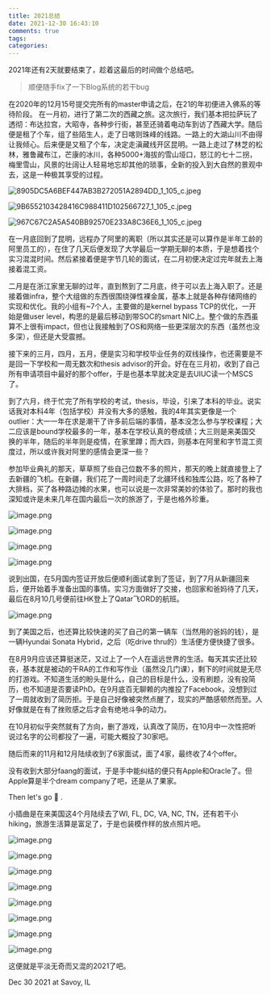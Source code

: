 ```yaml
---
title: 2021总结 
date: 2021-12-30 16:43:10
comments: true
tags: 
categories: 
---
```


2021年还有2天就要结束了，趁着这最后的时间做个总结吧。

> 顺便随手fix了一下Blog系统的若干bug

在2020年的12月15号提交完所有的master申请之后，在21的年初便进入佛系的等待阶段。
在一月初，进行了第二次的西藏之旅。这次旅行，我们基本把拉萨玩了透彻：布达拉宫，大昭寺，各种步行街，甚至还骑着电动车到访了西藏大学。随后便是租了个车，组了些陌生人，走了日喀则珠峰的线路。一路上的大湖山川不由得让我倾心。后来便是又租了个车，决定走滇藏线开区昆明。一路上走过了林芝的松林，雅鲁藏布江，芒康的冰川，各种5000+海拔的雪山垭口，怒江的七十二拐，梅里雪山，风景的壮阔让人轻易地忘却其他的琐事，全新的投入到大自然的景观中去，这是一种极其享受的过程。

![8905DC5A6BEF447AB3B272051A2894DD_1_105_c.jpeg](https://audio-1257009668.cos.ap-shanghai.myqcloud.com/blog/8905DC5A-6BEF-447A-B3B2-72051A2894DD_1_105_c.jpeg-acc3ba0b-cd70-4d45-8ca8-f686de7a02f7)

![9B6552103428416C988411D102566727_1_105_c.jpeg](https://audio-1257009668.cos.ap-shanghai.myqcloud.com/blog/9B655210-3428-416C-9884-11D102566727_1_105_c.jpeg-3448df92-3690-48b2-9e07-05df9f9fb293)

![967C67C2A5A540BB92570E233A8C36E6_1_105_c.jpeg](https://audio-1257009668.cos.ap-shanghai.myqcloud.com/blog/967C67C2-A5A5-40BB-9257-0E233A8C36E6_1_105_c.jpeg-e7df32df-a27e-4c55-b6f8-9fdbc9829dd7)

在一月底回到了昆明，远程办了阿里的离职（所以其实还是可以算作是半年工龄的阿里员工的），在住了几天后便发现了大学最后一学期无聊的本质，于是想着找个实习混混时间。然后紧接着便是字节几轮的面试，在二月初便决定过完年就去上海接着混工资。

二月是在浙江家里无聊的过年，直到熬到了二月底，终于可以去上海入职了。还是接着做infra，整个大组做的东西很围绕弹性裸金属，基本上就是各种存储网络的实现和优化。我的小组有~7个人，主要做的是kernel bypass TCP的优化，一开始是做user level，构思的是最后移动到带SOC的smart NIC上。整个做的东西虽算不上很有impact，但也让我接触到了OS和网络一些更深层次的东西（虽然也没多深），但还是大受震撼。

接下来的三月，四月，五月，便是实习和学校毕业任务的双线操作，也还需要是不是回一下学校和一周无数次和thesis advisor的开会。好在在三月初，收到了自己所有申请项目中最好的那个offer，于是也基本早就决定是去UIUC读一个MSCS了。

到了六月，终于忙完了所有学校的考试，thesis，毕设，引来了本科的毕业。说实话我对本科4年（包括学校）并没有大多的感触，我的4年其实更像是一个outlier：大一一年在求是潮干了许多前后端的事情，基本没怎么参与学校课程；大二应该是bound学校最多的一年，基本在学校认真的卷成绩；大三则是来美国交换的半年，随后的半年则是疫情，在家里蹲；而大四，则基本在阿里和字节混工资度过，所以或许我对阿里的感情会更深一些？

参加毕业典礼的那天，草草照了些自己位数不多的照片，那天的晚上就直接登上了去新疆的飞机。在新疆，我们花了一周时间走了北疆环线和独库公路，吃了各种了大排档，买了各种路边摊的水果，也可以说是一次非常美妙的体验了。那时的我也深知或许是未来几年在国内最后一次的旅游了，于是也格外珍重。

![image.png](https://audio-1257009668.cos.ap-shanghai.myqcloud.com/blog/image.png-dc9d6f53-8c67-47dd-a87c-80027c685653)

![image.png](https://audio-1257009668.cos.ap-shanghai.myqcloud.com/blog/image.png-0e222268-be19-4f49-8302-a963a70e699d)

![image.png](https://audio-1257009668.cos.ap-shanghai.myqcloud.com/blog/image.png-c52ad967-514f-4a11-b4f3-4d6bc17e3863)

![image.png](https://audio-1257009668.cos.ap-shanghai.myqcloud.com/blog/image.png-d53a0588-e306-44bf-adb6-360f96491e20)

说到出国，在5月国内签证开放后便顺利面试拿到了签证，到了7月从新疆回来后，便开始着手准备出国的事情。实习方面做好了交接，也回家和爸妈待了几天，最后在8月10几号便前往HK登上了Qatar飞ORD的航班。

![image.png](https://audio-1257009668.cos.ap-shanghai.myqcloud.com/blog/image.png-515d496c-b093-4a3c-9a05-47cd4ad4e557)

到了美国之后，也还算比较快速的买了自己的第一辆车（当然用的爸妈的钱），是一辆Hyundai Sonata Hybrid，之后（吃drive thru的）生活便方便快捷了很多。

在8月9月应该还算挺迷茫，又过上了一个人在遥远世界的生活。每天其实还比较丧，基本就是被动的干RA的工作和写作业（虽然没几门课），剩下的时间就是无尽的打游戏。不知道生活的盼头是什么，自己的目标是什么，没有刷题，没有投简历，也不知道是否要读PhD。在9月底百无聊赖的内推投了Facebook，没想到过了一周就收到了简历拒。于是自己好像被突然点醒了，现实的严酷感顿然而至。人好像就是在有了挫败感之后才会有绝地斗争的动力。

在10月初似乎突然就有了方向，删了游戏，认真改了简历，在10月中一次性把听说过名字的公司都投了一遍，可能大概投了30家吧。

随后而来的11月和12月陆续收到了6家面试，面了4家，最终收了4个offer。

没有收到大部分faang的面试，于是手中能纠结的便只有Apple和Oracle了。但Apple算是半个dream company了吧，还是从了果家。

Then let's go  .

小插曲是在来美国这4个月陆续去了WI, FL, DC, VA, NC, TN，还有若干小hiking，旅游生活算是富足了，于是也装模作样的放点照片吧。

![image.png](https://audio-1257009668.cos.ap-shanghai.myqcloud.com/blog/image.png-f7fe698e-4037-4f08-9078-679c6da1dd4b)

![image.png](https://audio-1257009668.cos.ap-shanghai.myqcloud.com/blog/image.png-bec2bdec-0aa7-4be0-8662-b6a0284168f4)

![image.png](https://audio-1257009668.cos.ap-shanghai.myqcloud.com/blog/image.png-1afc9209-bf77-4297-bd5c-d077ce55ae0c)

![image.png](https://audio-1257009668.cos.ap-shanghai.myqcloud.com/blog/image.png-eb61f630-1b59-4563-8e0e-f942348a7607)

![image.png](https://audio-1257009668.cos.ap-shanghai.myqcloud.com/blog/image.png-271da424-0af6-4324-8f3d-223952b82cf4)

![image.png](https://audio-1257009668.cos.ap-shanghai.myqcloud.com/blog/image.png-57c6bf3b-5d17-4c1f-be45-ec25bff675cd)

![image.png](https://audio-1257009668.cos.ap-shanghai.myqcloud.com/blog/image.png-92b7fffb-4c3b-4bb4-a3d9-8018ffb0c3ee)

![image.png](https://audio-1257009668.cos.ap-shanghai.myqcloud.com/blog/image.png-7469f806-66a4-4d58-a78e-81ae09dcc5b3)


这便就是平淡无奇而又混的2021了吧。

Dec 30 2021 at Savoy, IL
